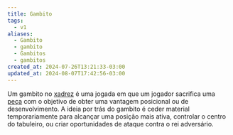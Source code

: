 ```yaml
---
title: Gambito
tags:
  - v1
aliases:
  - Gambito
  - gambito
  - Gambitos
  - gambitos
created_at: 2024-07-26T13:21:33-03:00
updated_at: 2024-08-07T17:42:56-03:00
---
```


Um gambito no [xadrez](../../../../sementes/2024/07/06/2024-07-06-Xadrez.md) é uma jogada em que um jogador sacrifica uma [peça](../06/Xadrez_Pecas.md) com o objetivo de obter uma vantagem posicional ou de desenvolvimento. A ideia por trás do gambito é ceder material temporariamente para alcançar uma posição mais ativa, controlar o centro do tabuleiro, ou criar oportunidades de ataque contra o rei adversário.